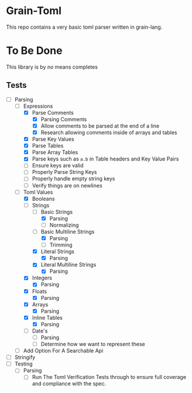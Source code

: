 # Grain-Toml
This repo contains a very basic toml parser written in grain-lang.

# To Be Done
This library is by no means completes
## Tests
+ [ ] Parsing
  + [ ] Expressions
    + [x] Parse Comments
      + [x] Parsing Comments
      + [x] Allow comments to be parsed at the end of a line
      + [x] Research allowing comments inside of arrays and tables
    + [x] Parse Key Values
    + [x] Parse Tables
    + [x] Parse Array Tables
    + [x] Parse keys such as `a.b` in Table headers and Key Value Pairs
    + [ ] Ensure keys are valid
    + [ ] Properly Parse String Keys
    + [ ] Properly handle empty string keys
    + [ ] Verify things are on newlines
  + [ ] Toml Values
    + [x] Booleans
    + [ ] Strings
      + [ ] Basic Strings
        + [x] Parsing
        + [ ] Normalizing
      + [ ] Basic Multiline Strings
        + [x] Parsing
        + [ ] Trimming
      + [x] Literal Strings
        + [x] Parsing
      + [x] Literal Multiline Strings
        + [x] Parsing
    + [x] Integers
      + [x] Parsing
    + [x] Floats
      + [x] Parsing
    + [x] Arrays
      + [x] Parsing
    + [x] Inline Tables
      + [x] Parsing
    + [ ] Date's
      + [ ] Parsing
      + [ ] Determine how we want to represent these
  + [ ] Add Option For A Searchable Api
+ [ ] Stringify
+ [ ] Testing
  + [ ] Parsing
    + [ ] Run The Toml Verification Tests through to ensure full coverage and compliance with the spec.
